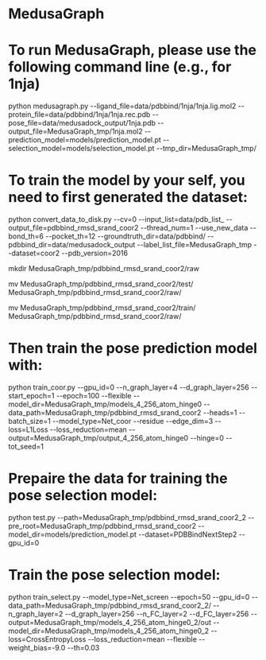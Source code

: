 # MedusaGraph

# To run MedusaGraph, please use the following command line (e.g., for 1nja)
python medusagraph.py --ligand_file=data/pdbbind/1nja/1nja.lig.mol2 --protein_file=data/pdbbind/1nja/1nja.rec.pdb --pose_file=data/medusadock_output/1nja.pdb --output_file=MedusaGraph_tmp/1nja.mol2 --prediction_model=models/prediction_model.pt --selection_model=models/selection_model.pt --tmp_dir=MedusaGraph_tmp/

# To train the model by your self, you need to first generated the dataset:
python convert_data_to_disk.py --cv=0 --input_list=data/pdb_list_ --output_file=pdbbind_rmsd_srand_coor2 --thread_num=1 --use_new_data --bond_th=6 --pocket_th=12 --groundtruth_dir=data/pdbbind/ --pdbbind_dir=data/medusadock_output --label_list_file=MedusaGraph_tmp --dataset=coor2 --pdb_version=2016

mkdir MedusaGraph_tmp/pdbbind_rmsd_srand_coor2/raw

mv MedusaGraph_tmp/pdbbind_rmsd_srand_coor2/test/ MedusaGraph_tmp/pdbbind_rmsd_srand_coor2/raw/

mv MedusaGraph_tmp/pdbbind_rmsd_srand_coor2/train/ MedusaGraph_tmp/pdbbind_rmsd_srand_coor2/raw/

# Then train the pose prediction model with:
python train_coor.py --gpu_id=0 --n_graph_layer=4 --d_graph_layer=256 --start_epoch=1 --epoch=100 --flexible --model_dir=MedusaGraph_tmp/models_4_256_atom_hinge0 --data_path=MedusaGraph_tmp/pdbbind_rmsd_srand_coor2 --heads=1 --batch_size=1 --model_type=Net_coor --residue --edge_dim=3 --loss=L1Loss --loss_reduction=mean --output=MedusaGraph_tmp/output_4_256_atom_hinge0 --hinge=0 --tot_seed=1

# Prepaire the data for training the pose selection model:
python test.py --path=MedusaGraph_tmp/pdbbind_rmsd_srand_coor2_2 --pre_root=MedusaGraph_tmp/pdbbind_rmsd_srand_coor2 --model_dir=models/prediction_model.pt --dataset=PDBBindNextStep2 --gpu_id=0

# Train the pose selection model:
python train_select.py --model_type=Net_screen --epoch=50 --gpu_id=0 --data_path=MedusaGraph_tmp/pdbbind_rmsd_srand_coor2_2/ --n_graph_layer=2 --d_graph_layer=256 --n_FC_layer=2 --d_FC_layer=256 --output=MedusaGraph_tmp/models_4_256_atom_hinge0_2/out --model_dir=MedusaGraph_tmp/models_4_256_atom_hinge0_2 --loss=CrossEntropyLoss --loss_reduction=mean --flexible --weight_bias=-9.0 --th=0.03
